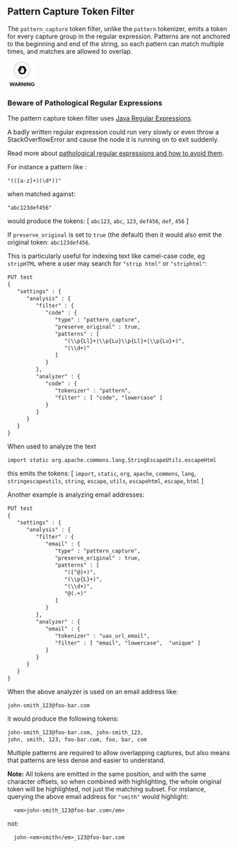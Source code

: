 ## Pattern Capture Token Filter

The `pattern_capture` token filter, unlike the `pattern` tokenizer, emits a token for every capture group in the regular expression. Patterns are not anchored to the beginning and end of the string, so each pattern can match multiple times, and matches are allowed to overlap.

![Warning](/images/icons/warning.png)

### Beware of Pathological Regular Expressions

The pattern capture token filter uses [Java Regular Expressions](http://docs.oracle.com/javase/8/docs/api/java/util/regex/Pattern.html).

A badly written regular expression could run very slowly or even throw a StackOverflowError and cause the node it is running on to exit suddenly.

Read more about [pathological regular expressions and how to avoid them](http://www.regular-expressions.info/catastrophic.html).

For instance a pattern like :
    
    
    "(([a-z]+)(\d*))"

when matched against:
    
    
    "abc123def456"

would produce the tokens: [ `abc123`, `abc`, `123`, `def456`, `def`, `456` ]

If `preserve_original` is set to `true` (the default) then it would also emit the original token: `abc123def456`.

This is particularly useful for indexing text like camel-case code, eg `stripHTML` where a user may search for `"strip html"` or `"striphtml"`:
    
    
    PUT test
    {
       "settings" : {
          "analysis" : {
             "filter" : {
                "code" : {
                   "type" : "pattern_capture",
                   "preserve_original" : true,
                   "patterns" : [
                      "(\\p{Ll}+|\\p{Lu}\\p{Ll}+|\\p{Lu}+)",
                      "(\\d+)"
                   ]
                }
             },
             "analyzer" : {
                "code" : {
                   "tokenizer" : "pattern",
                   "filter" : [ "code", "lowercase" ]
                }
             }
          }
       }
    }

When used to analyze the text
    
    
    import static org.apache.commons.lang.StringEscapeUtils.escapeHtml

this emits the tokens: [ `import`, `static`, `org`, `apache`, `commons`, `lang`, `stringescapeutils`, `string`, `escape`, `utils`, `escapehtml`, `escape`, `html` ]

Another example is analyzing email addresses:
    
    
    PUT test
    {
       "settings" : {
          "analysis" : {
             "filter" : {
                "email" : {
                   "type" : "pattern_capture",
                   "preserve_original" : true,
                   "patterns" : [
                      "([^@]+)",
                      "(\\p{L}+)",
                      "(\\d+)",
                      "@(.+)"
                   ]
                }
             },
             "analyzer" : {
                "email" : {
                   "tokenizer" : "uax_url_email",
                   "filter" : [ "email", "lowercase",  "unique" ]
                }
             }
          }
       }
    }

When the above analyzer is used on an email address like:
    
    
    john-smith_123@foo-bar.com

it would produce the following tokens:
    
    
    john-smith_123@foo-bar.com, john-smith_123,
    john, smith, 123, foo-bar.com, foo, bar, com

Multiple patterns are required to allow overlapping captures, but also means that patterns are less dense and easier to understand.

 **Note:** All tokens are emitted in the same position, and with the same character offsets, so when combined with highlighting, the whole original token will be highlighted, not just the matching subset. For instance, querying the above email address for `"smith"` would highlight:
    
    
      <em>john-smith_123@foo-bar.com</em>

not:
    
    
      john-<em>smith</em>_123@foo-bar.com
